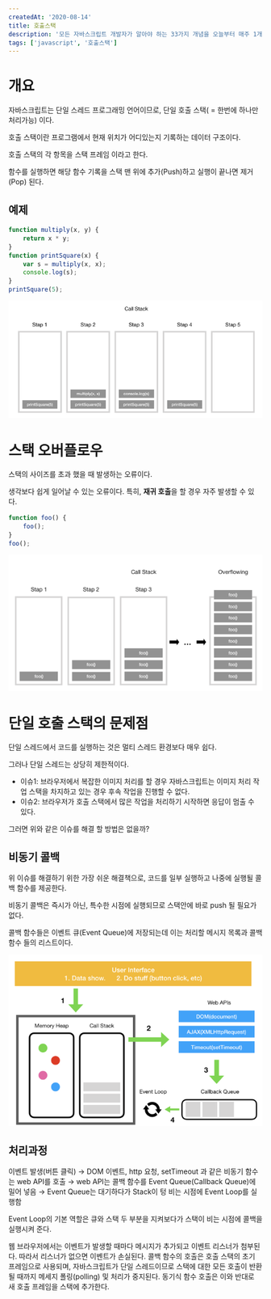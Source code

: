 ```yaml
---
createdAt: '2020-08-14'
title: 호출스택
description: '모든 자바스크립트 개발자가 알아야 하는 33가지 개념을 오늘부터 매주 1개씩 정리해보려고 한다. 오늘은 첫번째 개념 호출스택에 대해 정리해보았다.'
tags: ['javascript', '호출스택']
---
```


# 개요

자바스크립트는 단일 스레드 프로그래밍 언어이므로, 단일 호출 스택( = 한번에 하나만 처리가능) 이다.

호출 스택이란 프로그램에서 현재 위치가 어디있는지 기록하는 데이터 구조이다.

호출 스택의 각 항목을 스택 프레임 이라고 한다.

함수를 실행하면 해당 함수 기록을 스택 맨 위에 추가(Push)하고 실행이 끝나면 제거(Pop) 된다.

## 예제

```jsx
function multiply(x, y) {
    return x * y;
}
function printSquare(x) {
    var s = multiply(x, x);
    console.log(s);
}
printSquare(5);
```

![콜스택](./callStack.png)

# 스택 오버플로우

스택의 사이즈를 초과 했을 때 발생하는 오류이다.

생각보다 쉽게 일어날 수 있는 오류이다. 특히, **재귀 호출**을 할 경우 자주 발생할 수 있다.

```jsx
function foo() {
    foo();
}
foo();
```

![콜스택](./callStackOverflow.png)

# 단일 호출 스택의 문제점

단일 스레드에서 코드를 실행하는 것은 멀티 스레드 환경보다 매우 쉽다.

그러나 단일 스레드는 상당히 제한적이다. 

- 이슈1: 브라우저에서 복잡한 이미지 처리를 할 경우 자바스크립트는 이미지 처리 작업 스택을 차지하고 있는 경우 후속 작업을 진행할 수 없다.
- 이슈2: 브라우저가 호출 스택에서 많은 작업을 처리하기 시작하면 응답이 멈출 수 있다.

그러면 위와 같은 이슈를 해결 할 방법은 없을까?

## 비동기 콜백

위 이슈를 해결하기 위한 가장 쉬운 해결책으로, 코드를 일부 실행하고 나중에 실행될 콜백 함수를 제공한다.

비동기 콜백은 즉시가 아닌, 특수한 시점에 실행되므로 스택안에 바로 push 될 필요가 없다.

콜백 함수들은 이벤트 큐(Event Queue)에 저장되는데 이는 처리할 메시지 목록과 콜백 함수 들의 리스트이다.

![콜백](./callback.png)

## 처리과정

이벤트 발생(버튼 클릭) → DOM 이벤트, http 요청, setTimeout 과 같은 비동기 함수는 web API를 호출 → web API는 콜백 함수를 Event Queue(Callback Queue)에 밀어 넣음 → Event Queue는 대기하다가 Stack이 텅 비는 시점에 Event Loop를 실행함

Event Loop의 기본 역할은 큐와 스택 두 부분을 지켜보다가 스택이 비는 시점에 콜백을 실행시켜 준다.

웹 브라우저에서는 이벤트가 발생할 때마다 메시지가 추가되고 이벤트 리스너가 첨부된다. 따라서 리스너가 없으면 이벤트가 손실된다. 콜백 함수의 호출은 호출 스택의 초기 프레임으로 사용되며, 자바스크립트가 단일 스레드이므로 스택에 대한 모든 호출이 반환될 때까지 메세지 폴링(polling) 및 처리가 중지된다. 동기식 함수 호출은 이와 반대로 새 호출 프레임을 스택에 추가한다.
